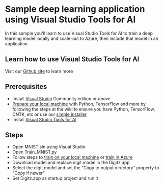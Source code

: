 # Sample deep learning application using Visual Studio Tools for AI
In this sample you'll learn to use Visual Studio Tools for AI to train a deep learning model locally and scale-out to Azure, then include that model in an application. 

## Learn how to use Visual Studio Tools for AI
Visit our [Github site](https://github.com/Microsoft/vs-tools-for-ai) to learn more
 
## Prerequisites
- Install [Visual Studio](https://www.visualstudio.com/downloads/) Community edition or above
- [Prepare your local machine](https://github.com/Microsoft/vs-tools-for-ai/blob/master/docs/prepare-localmachine.md) with Python, TensorFlow and more by following the steps at the wiki to ensure you have Python, TensorFlow, CNTK, etc or use our [simple installer](https://github.com/Microsoft/samples-for-ai/tree/master/installer)
- Install [Visual Studio Tools for AI](https://marketplace.visualstudio.com/items?itemName=ms-toolsai.vstoolsai-vs2017)

## Steps
- Open MNIST.sln using Visual Studio
- Open Train_MNIST.py 
- Follow steps to [train on your local machine](https://github.com/Microsoft/vs-tools-for-ai/blob/master/docs/tensorflow-local.md) or [train in Azure](https://github.com/Microsoft/vs-tools-for-ai/blob/master/docs/tensorflow-vm.md) 
- Download model and replace digit.model in the Digitz app
- Select the digit.model and set the "Copy to output directory" property to "Copy if newer"
- Set Digitz.app as startup project and run it


